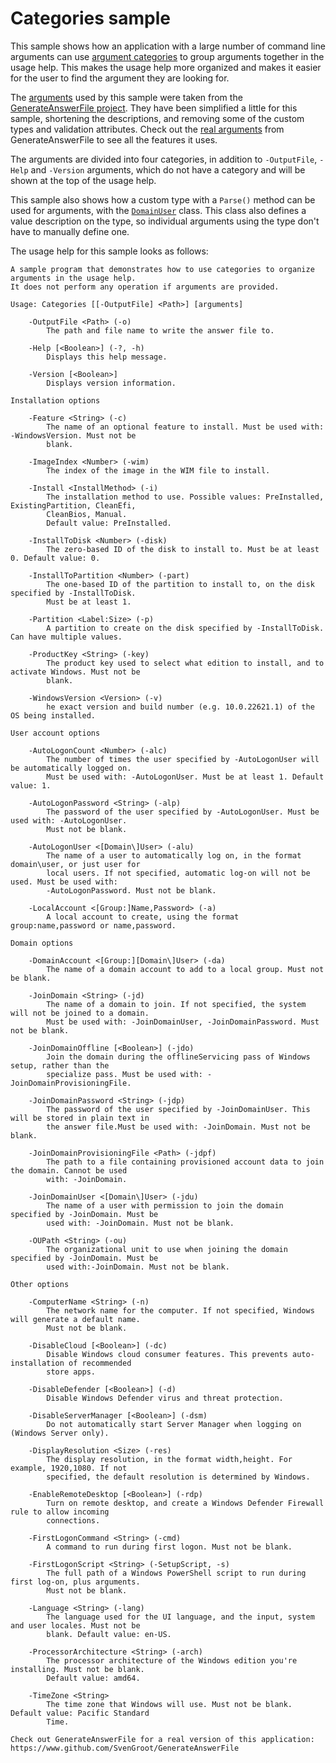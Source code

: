 # Categories sample

This sample shows how an application with a large number of command line arguments can use
[argument categories](../../../docs/UsageHelp.md#argument-categories) to group arguments together in
the usage help. This makes the usage help more organized and makes it easier for the user to find
the argument they are looking for.

The [arguments](Arguments.cs) used by this sample were taken from the
[GenerateAnswerFile project](https://www.github.com/SvenGroot/GenerateAnswerFile). They have been
simplified a little for this sample, shortening the descriptions, and removing some of the custom
types and validation attributes. Check out the
[real arguments](https://github.com/SvenGroot/GenerateAnswerFile/blob/main/src/GenerateAnswerFile/Arguments.cs)
from GenerateAnswerFile to see all the features it uses.

The arguments are divided into four categories, in addition to `-OutputFile`, `-Help` and `-Version`
arguments, which do not have a category and will be shown at the top of the usage help.

This sample also shows how a custom type with a `Parse()` method can be used for arguments, with the
[`DomainUser`](DomainUser.cs) class. This class also defines a value description on the type, so
individual arguments using the type don't have to manually define one.

The usage help for this sample looks as follows:

```text
A sample program that demonstrates how to use categories to organize arguments in the usage help.
It does not perform any operation if arguments are provided.

Usage: Categories [[-OutputFile] <Path>] [arguments]

    -OutputFile <Path> (-o)
        The path and file name to write the answer file to.

    -Help [<Boolean>] (-?, -h)
        Displays this help message.

    -Version [<Boolean>]
        Displays version information.

Installation options

    -Feature <String> (-c)
        The name of an optional feature to install. Must be used with: -WindowsVersion. Must not be
        blank.

    -ImageIndex <Number> (-wim)
        The index of the image in the WIM file to install.

    -Install <InstallMethod> (-i)
        The installation method to use. Possible values: PreInstalled, ExistingPartition, CleanEfi,
        CleanBios, Manual.
        Default value: PreInstalled.

    -InstallToDisk <Number> (-disk)
        The zero-based ID of the disk to install to. Must be at least 0. Default value: 0.

    -InstallToPartition <Number> (-part)
        The one-based ID of the partition to install to, on the disk specified by -InstallToDisk.
        Must be at least 1.

    -Partition <Label:Size> (-p)
        A partition to create on the disk specified by -InstallToDisk. Can have multiple values.

    -ProductKey <String> (-key)
        The product key used to select what edition to install, and to activate Windows. Must not be
        blank.

    -WindowsVersion <Version> (-v)
        he exact version and build number (e.g. 10.0.22621.1) of the OS being installed.

User account options

    -AutoLogonCount <Number> (-alc)
        The number of times the user specified by -AutoLogonUser will be automatically logged on.
        Must be used with: -AutoLogonUser. Must be at least 1. Default value: 1.

    -AutoLogonPassword <String> (-alp)
        The password of the user specified by -AutoLogonUser. Must be used with: -AutoLogonUser.
        Must not be blank.

    -AutoLogonUser <[Domain\]User> (-alu)
        The name of a user to automatically log on, in the format domain\user, or just user for
        local users. If not specified, automatic log-on will not be used. Must be used with:
        -AutoLogonPassword. Must not be blank.

    -LocalAccount <[Group:]Name,Password> (-a)
        A local account to create, using the format group:name,password or name,password.

Domain options

    -DomainAccount <[Group:][Domain\]User> (-da)
        The name of a domain account to add to a local group. Must not be blank.

    -JoinDomain <String> (-jd)
        The name of a domain to join. If not specified, the system will not be joined to a domain.
        Must be used with: -JoinDomainUser, -JoinDomainPassword. Must not be blank.

    -JoinDomainOffline [<Boolean>] (-jdo)
        Join the domain during the offlineServicing pass of Windows setup, rather than the
        specialize pass. Must be used with: -JoinDomainProvisioningFile.

    -JoinDomainPassword <String> (-jdp)
        The password of the user specified by -JoinDomainUser. This will be stored in plain text in
        the answer file.Must be used with: -JoinDomain. Must not be blank.

    -JoinDomainProvisioningFile <Path> (-jdpf)
        The path to a file containing provisioned account data to join the domain. Cannot be used
        with: -JoinDomain.

    -JoinDomainUser <[Domain\]User> (-jdu)
        The name of a user with permission to join the domain specified by -JoinDomain. Must be
        used with: -JoinDomain. Must not be blank.

    -OUPath <String> (-ou)
        The organizational unit to use when joining the domain specified by -JoinDomain. Must be
        used with:-JoinDomain. Must not be blank.

Other options

    -ComputerName <String> (-n)
        The network name for the computer. If not specified, Windows will generate a default name.
        Must not be blank.

    -DisableCloud [<Boolean>] (-dc)
        Disable Windows cloud consumer features. This prevents auto-installation of recommended
        store apps.

    -DisableDefender [<Boolean>] (-d)
        Disable Windows Defender virus and threat protection.

    -DisableServerManager [<Boolean>] (-dsm)
        Do not automatically start Server Manager when logging on (Windows Server only).

    -DisplayResolution <Size> (-res)
        The display resolution, in the format width,height. For example, 1920,1080. If not
        specified, the default resolution is determined by Windows.

    -EnableRemoteDesktop [<Boolean>] (-rdp)
        Turn on remote desktop, and create a Windows Defender Firewall rule to allow incoming
        connections.

    -FirstLogonCommand <String> (-cmd)
        A command to run during first logon. Must not be blank.

    -FirstLogonScript <String> (-SetupScript, -s)
        The full path of a Windows PowerShell script to run during first log-on, plus arguments.
        Must not be blank.

    -Language <String> (-lang)
        The language used for the UI language, and the input, system and user locales. Must not be
        blank. Default value: en-US.

    -ProcessorArchitecture <String> (-arch)
        The processor architecture of the Windows edition you're installing. Must not be blank.
        Default value: amd64.

    -TimeZone <String>
        The time zone that Windows will use. Must not be blank. Default value: Pacific Standard
        Time.

Check out GenerateAnswerFile for a real version of this application:
https://www.github.com/SvenGroot/GenerateAnswerFile
```
